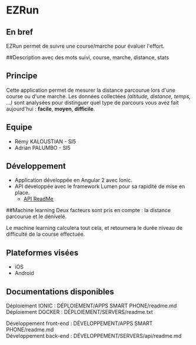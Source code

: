 # EZRun

## En bref

EZRun permet de suivre une course/marche pour évaluer l'effort.

##Description avec des mots
suivi, course, marche, distance, stats

## Principe

Cette application permet de mesurer la distance parcourue lors d'une course ou d'une marche. Les données collectées *(altitude, distance, temps, ...)* sont analysées pour distinguer quel type de parcours vous avez fait aujourd'hui : __facile__, __moyen__, __difficile__.

## Equipe
* Rémy KALOUSTIAN - SI5
* Adrian PALUMBO - SI5

## Développement
* Application développée en Angular 2 avec Ionic.
* API développée avec le framework Lumen pour sa rapidité de mise en place.
    * [API ReadMe](./api/)

##Machine learning
Deux facteurs sont pris en compte : la distance parcourue et le dénivelé.

Le machine learning calculera tout cela, et retournera le durée niveau de difficulté de la course effectuée.

## Plateformes visées
* iOS
* Android

## Documentations disponibles
Déploiement IONIC : DÉPLOIEMENT/APPS SMART PHONE/readme.md   
Déploiement DOCKER : DÉPLOIEMENT/SERVERS/readme.txt  

Développement front-end : DÉVELOPPEMENT/APPS SMART PHONE/readme.md  
Développement back-end : DÉVELOPPEMENT/SERVERS/api/readme.md  
